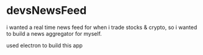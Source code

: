 # devsNewsFeed
i wanted a real time news feed for when i trade stocks &amp; crypto, 
so i wanted to build a news aggregator for myself.

used electron to build this app
